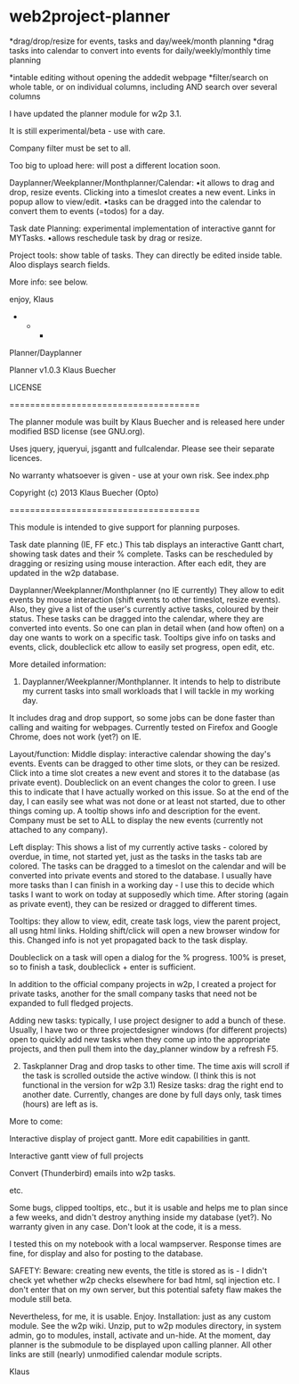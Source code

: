 web2project-planner
===================

*drag/drop/resize for events, tasks and day/week/month planning
*drag tasks into calendar to convert into events for daily/weekly/monthly time planning

*intable editing without opening the addedit webpage
*filter/search on whole table, or on individual columns, 
    including AND search over several columns





I have updated the planner module for w2p 3.1.

It is still experimental/beta - use with care.

Company filter must be set to all.



Too big to upload here: will post a different location soon.

Dayplanner/Weekplanner/Monthplanner/Calendar: 
•it allows to drag and drop, resize events. Clicking into a timeslot creates a new event. Links in popup allow to view/edit.
•tasks can be dragged into the calendar to convert them to events (=todos) for a day.

Task date Planning: experimental implementation of interactive gannt for MYTasks.
•allows reschedule task by drag or resize.

Project tools:
show table of tasks. They can directly be edited inside table. Aloo displays search fields.

More info: see below.

enjoy, Klaus

+ + +

Planner/Dayplanner

Planner v1.0.3 Klaus Buecher

LICENSE

=====================================

The planner module was built by Klaus Buecher and is released here under modified BSD license (see GNU.org).

Uses jquery, jqueryui, jsgantt and fullcalendar. Please see their separate licences.

No warranty whatsoever is given - use at your own risk. See index.php

Copyright (c) 2013 Klaus Buecher (Opto)

=====================================

This module is intended to give support for planning purposes.

Task date planning (IE, FF etc.) This tab displays an interactive Gantt chart, showing task dates and their % complete. Tasks can be rescheduled by dragging or resizing using mouse interaction. After each edit, they are updated in the w2p database.

Dayplanner/Weekplanner/Monthplanner (no IE currently) They allow to edit events by mouse interaction (shift events to other timeslot, resize events). Also, they give a list of the user's currently active tasks, coloured by their status. These tasks can be dragged into the calendar, where they are converted into events. So one can plan in detail when (and how often) on a day one wants to work on a specific task. Tooltips give info on tasks and events, click, doubleclick etc allow to easily set progress, open edit, etc.

More detailed information:

1) Dayplanner/Weekplanner/Monthplanner. It intends to help to distribute my current tasks into small workloads that I will tackle in my working day.

It includes drag and drop support, so some jobs can be done faster than calling and waiting for webpages. Currently tested on Firefox and Google Chrome, does not work (yet?) on IE.

Layout/function: Middle display: interactive calendar showing the day's events. Events can be dragged to other time slots, or they can be resized. Click into a time slot creates a new event and stores it to the database (as private event). Doubleclick on an event changes the color to green. I use this to indicate that I have actually worked on this issue. So at the end of the day, I can easily see what was not done or at least not started, due to other things coming up. A tooltip shows info and description for the event. Company must be set to ALL to display the new events (currently not attached to any company).

Left display: This shows a list of my currently active tasks - colored by overdue, in time, not started yet, just as the tasks in the tasks tab are colored. The tasks can be dragged to a timeslot on the calendar and will be converted into private events and stored to the database. I usually have more tasks than I can finish in a working day - I use this to decide which tasks I want to work on today at supposedly which time. After storing (again as private event), they can be resized or dragged to different times.

Tooltips: they allow to view, edit, create task logs, view the parent project, all usng html links. Holding shift/click will open a new browser window for this. Changed info is not yet propagated back to the task display.

Doubleclick on a task will open a dialog for the % progress. 100% is preset, so to finish a task, doubleclick + enter is sufficient.

In addition to the official company projects in w2p, I created a project for private tasks, another for the small company tasks that need not be expanded to full fledged projects.

Adding new tasks: typically, I use project designer to add a bunch of these. Usually, I have two or three projectdesigner windows (for different projects) open to quickly add new tasks when they come up into the appropriate projects, and then pull them into the day_planner window by a refresh F5.

2) Taskplanner Drag and drop tasks to other time. The time axis will scroll if the task is scrolled outside the active window. (I think this is not functional in the version for w2p 3.1) Resize tasks: drag the right end to another date. Currently, changes are done by full days only, task times (hours) are left as is.

More to come:

Interactive display of project gantt. More edit capabilities in gantt.

Interactive gantt view of full projects

Convert (Thunderbird) emails into w2p tasks.

etc.

Some bugs, clipped tooltips, etc., but it is usable and helps me to plan since a few weeks, and didn't destroy anything inside my database (yet?). No warranty given in any case. Don't look at the code, it is a mess.

I tested this on my notebook with a local wampserver. Response times are fine, for display and also for posting to the database.

SAFETY: Beware: creating new events, the title is stored as is - I didn't check yet whether w2p checks elsewhere for bad html, sql injection etc. I don't enter that on my own server, but this potential safety flaw makes the module still beta.

Nevertheless, for me, it is usable. Enjoy. Installation: just as any custom module. See the w2p wiki. Unzip, put to w2p modules directory, in system admin, go to modules, install, activate and un-hide. At the moment, day planner is the submodule to be displayed upon calling planner. All other links are still (nearly) unmodified calendar module scripts.

Klaus
